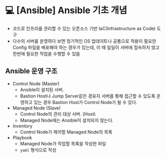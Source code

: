 💻 [Ansible] Ansible 기초 개념
==================

* 코드로 인프라를 관리할 수 있는 오픈소스 기반 IaC(Infrastructure as Code) 도구
* 다수의 서버를 운영하다 보면 정기적인 OS 업데이트나 공통으로 적용이 필요한 Config 파일을 배포해야 하는 경우가 있는데, 이 때 일일이 서버에 접속하지 않고 한번에 필요한 작업을 수행할 수 있음

## Ansible 운영 구조
* Control Node (Master)
    * Ansible이 설치된 서버. 
    * Bastion Host나 Jump Server같은 경유지 서버를 통해 접근할 수 있도록 운영하고 있는 경우 Bastion Host가 Control Node가 될 수 있다.
* Managed Node (Slave)
    * Control Node의 관리 대상 서버. (Host)
    * Managed Node에는 Ansible이 설치되지 않는다.
* Inventory
    * Control Node가 제어할 Managed Node의 목록
* Playbook
    * Managed Node가 작업할 목록을 작성한 파일
    * `yaml` 형식으로 작성